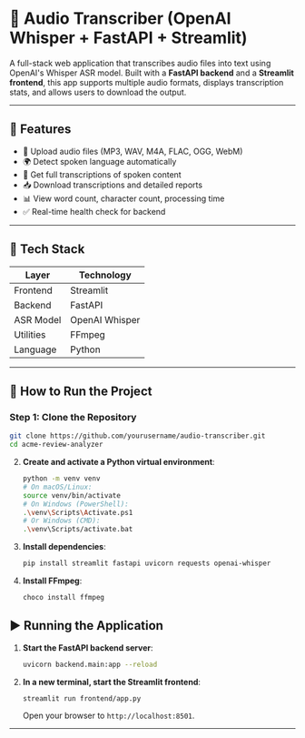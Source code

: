 # 🎤 Audio Transcriber (OpenAI Whisper + FastAPI + Streamlit)

A full-stack web application that transcribes audio files into text using OpenAI's Whisper ASR model. Built with a **FastAPI backend** and a **Streamlit frontend**, this app supports multiple audio formats, displays transcription stats, and allows users to download the output.

---

## 🚀 Features

- 🎵 Upload audio files (MP3, WAV, M4A, FLAC, OGG, WebM)
- 🌍 Detect spoken language automatically
- 📝 Get full transcriptions of spoken content
- 📥 Download transcriptions and detailed reports
- 📊 View word count, character count, processing time
- ✅ Real-time health check for backend

---


## 🧰 Tech Stack

| Layer      | Technology        |
|------------|-------------------|
| Frontend   | Streamlit         |
| Backend    | FastAPI           |
| ASR Model  | OpenAI Whisper    |
| Utilities  | FFmpeg            |
| Language   | Python            |


---

## 🚀 How to Run the Project

### Step 1: Clone the Repository

```bash
git clone https://github.com/yourusername/audio-transcriber.git
cd acme-review-analyzer
```
2.  **Create and activate a Python virtual environment**:
    ```bash
    python -m venv venv
    # On macOS/Linux:
    source venv/bin/activate
    # On Windows (PowerShell):
    .\venv\Scripts\Activate.ps1
    # Or Windows (CMD):
    .\venv\Scripts/activate.bat
    ```
3.  **Install dependencies**:
    ```bash
    pip install streamlit fastapi uvicorn requests openai-whisper
    ```
4.  **Install FFmpeg**:
    ```bash
    choco install ffmpeg
    ```
  ## ▶️ Running the Application

1.  **Start the FastAPI backend server**:
    ```bash
    uvicorn backend.main:app --reload
    ```

2.  **In a new terminal, start the Streamlit frontend**:
    ```bash
    streamlit run frontend/app.py
    ```
    Open your browser to `http://localhost:8501`.

---
